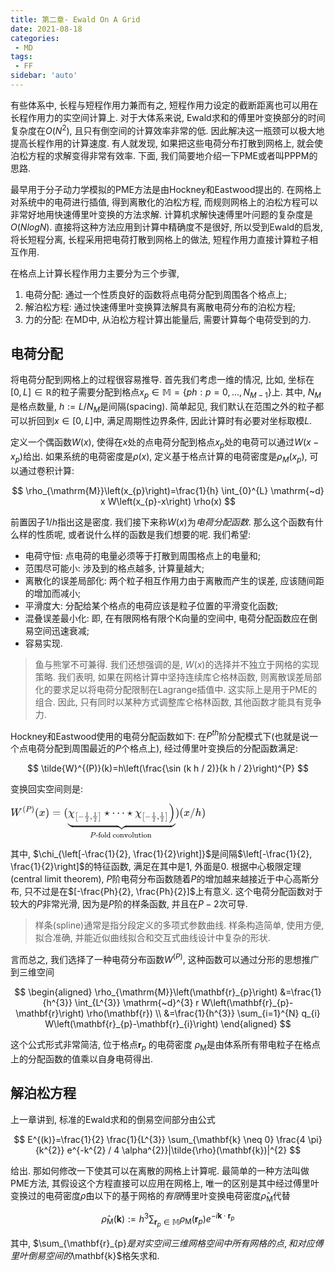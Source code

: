 ```yaml
---
title: 第二章- Ewald On A Grid
date: 2021-08-18
categories:
 - MD
tags:
 - FF
sidebar: 'auto'
---
```


有些体系中, 长程与短程作用力兼而有之, 短程作用力设定的截断距离也可以用在长程作用力的实空间计算上. 对于大体系来说, Ewald求和的傅里叶变换部分的时间复杂度在$O(N^2)$, 且只有倒空间的计算效率非常的低. 因此解决这一瓶颈可以极大地提高长程作用的计算速度. 有人就发现, 如果把这些电荷分布打散到网格上, 就会使泊松方程的求解变得非常有效率. 下面, 我们简要地介绍一下PME或者叫PPPM的思路. 

最早用于分子动力学模拟的PME方法是由Hockney和Eastwood提出的. 在网格上对系统中的电荷进行插值, 得到离散化的泊松方程, 而规则网格上的泊松方程可以非常好地用快速傅里叶变换的方法求解. 计算机求解快速傅里叶问题的复杂度是$O(NlogN)$. 直接将这种方法应用到计算中精确度不是很好, 所以受到Ewald的启发, 将长短程分离, 长程采用把电荷打散到网格上的做法, 短程作用力直接计算粒子相互作用. 

在格点上计算长程作用力主要分为三个步骤,

1. 电荷分配: 通过一个性质良好的函数将点电荷分配到周围各个格点上;
1. 解泊松方程: 通过快速傅里叶变换算法解具有离散电荷分布的泊松方程;
1. 力的分配: 在MD中, 从泊松方程计算出能量后, 需要计算每个电荷受到的力. 

## 电荷分配

将电荷分配到网格上的过程很容易推导. 首先我们考虑一维的情况, 比如, 坐标在$[0, L] \in \mathbb{R}$的粒子需要分配到格点$x_p \in \mathbb{M}=\{ph: p=0,...,N_{M-1}\}$上. 其中, $N_M$是格点数量, $h:=L/N_M$是间隔(spacing). 简单起见, 我们默认在范围之外的粒子都可以折回到$x \in [0, L]$中, 满足周期性边界条件, 因此计算时有必要对坐标取模$L$.

定义一个偶函数$W(x)$, 使得在$x$处的点电荷分配到格点$x_p$处的电荷可以通过$W(x-x_p)$给出. 如果系统的电荷密度是$\rho(x)$, 定义基于格点计算的电荷密度是$\rho_M(x_p)$, 可以通过卷积计算:

$$
\rho_{\mathrm{M}}\left(x_{p}\right)=\frac{1}{h} \int_{0}^{L} \mathrm{~d} x W\left(x_{p}-x\right) \rho(x)
$$

前置因子$1/h$指出这是密度. 我们接下来称$W(x)$为*电荷分配函数*. 那么这个函数有什么样的性质呢, 或者说什么样的函数是我们想要的呢. 我们希望:

* 电荷守恒: 点电荷的电量必须等于打散到周围格点上的电量和;
* 范围尽可能小: 涉及到的格点越多, 计算量越大;
* 离散化的误差局部化: 两个粒子相互作用力由于离散而产生的误差, 应该随间距的增加而减小;
* 平滑度大: 分配给某个格点的电荷应该是粒子位置的平滑变化函数;
* 混叠误差最小化: 即, 在有限网格有限个K向量的空间中, 电荷分配函数应在倒易空间迅速衰减;
* 容易实现.

> 鱼与熊掌不可兼得. 我们还想强调的是, $W(x)$的选择并不独立于网格的实现策略. 我们表明, 如果在网格计算中坚持连续库仑格林函数, 则离散误差局部化的要求足以将电荷分配限制在Lagrange插值中. 这实际上是用于PME的组合. 因此, 只有同时以某种方式调整库仑格林函数, 其他函数才能具有竞争力.

Hockney和Eastwood使用的电荷分配函数如下: 在$P^{th}$阶分配模式下(也就是说一个点电荷分配到周围最近的$P$个格点上), 经过傅里叶变换后的分配函数满足:

$$
\tilde{W}^{(P)}(k)=h\left(\frac{\sin (k h / 2)}{k h / 2}\right)^{P}
$$

变换回实空间则是: 

<svg xmlns="http://www.w3.org/2000/svg" width="40.871ex" height="7.358ex" role="img" focusable="false" viewBox="0 -1149.5 18064.8 3252.3" style="vertical-align: -4.757ex;"><g stroke="currentColor" fill="currentColor" stroke-width="0" transform="matrix(1 0 0 -1 0 0)"><g data-mml-node="math"><g data-mml-node="msup"><g data-mml-node="mi"><path data-c="57" d="M436 683Q450 683 486 682T553 680Q604 680 638 681T677 682Q695 682 695 674Q695 670 692 659Q687 641 683 639T661 637Q636 636 621 632T600 624T597 615Q597 603 613 377T629 138L631 141Q633 144 637 151T649 170T666 200T690 241T720 295T759 362Q863 546 877 572T892 604Q892 619 873 628T831 637Q817 637 817 647Q817 650 819 660Q823 676 825 679T839 682Q842 682 856 682T895 682T949 681Q1015 681 1034 683Q1048 683 1048 672Q1048 666 1045 655T1038 640T1028 637Q1006 637 988 631T958 617T939 600T927 584L923 578L754 282Q586 -14 585 -15Q579 -22 561 -22Q546 -22 542 -17Q539 -14 523 229T506 480L494 462Q472 425 366 239Q222 -13 220 -15T215 -19Q210 -22 197 -22Q178 -22 176 -15Q176 -12 154 304T131 622Q129 631 121 633T82 637H58Q51 644 51 648Q52 671 64 683H76Q118 680 176 680Q301 680 313 683H323Q329 677 329 674T327 656Q322 641 318 637H297Q236 634 232 620Q262 160 266 136L501 550L499 587Q496 629 489 632Q483 636 447 637Q428 637 422 639T416 648Q416 650 418 660Q419 664 420 669T421 676T424 680T428 682T436 683Z"></path></g><g data-mml-node="TeXAtom" transform="translate(1118.8, 413) scale(0.707)" data-mjx-texclass="ORD"><g data-mml-node="mo"><path data-c="28" d="M94 250Q94 319 104 381T127 488T164 576T202 643T244 695T277 729T302 750H315H319Q333 750 333 741Q333 738 316 720T275 667T226 581T184 443T167 250T184 58T225 -81T274 -167T316 -220T333 -241Q333 -250 318 -250H315H302L274 -226Q180 -141 137 -14T94 250Z"></path></g><g data-mml-node="mi" transform="translate(389, 0)"><path data-c="50" d="M287 628Q287 635 230 637Q206 637 199 638T192 648Q192 649 194 659Q200 679 203 681T397 683Q587 682 600 680Q664 669 707 631T751 530Q751 453 685 389Q616 321 507 303Q500 302 402 301H307L277 182Q247 66 247 59Q247 55 248 54T255 50T272 48T305 46H336Q342 37 342 35Q342 19 335 5Q330 0 319 0Q316 0 282 1T182 2Q120 2 87 2T51 1Q33 1 33 11Q33 13 36 25Q40 41 44 43T67 46Q94 46 127 49Q141 52 146 61Q149 65 218 339T287 628ZM645 554Q645 567 643 575T634 597T609 619T560 635Q553 636 480 637Q463 637 445 637T416 636T404 636Q391 635 386 627Q384 621 367 550T332 412T314 344Q314 342 395 342H407H430Q542 342 590 392Q617 419 631 471T645 554Z"></path></g><g data-mml-node="mo" transform="translate(1140, 0)"><path data-c="29" d="M60 749L64 750Q69 750 74 750H86L114 726Q208 641 251 514T294 250Q294 182 284 119T261 12T224 -76T186 -143T145 -194T113 -227T90 -246Q87 -249 86 -250H74Q66 -250 63 -250T58 -247T55 -238Q56 -237 66 -225Q221 -64 221 250T66 725Q56 737 55 738Q55 746 60 749Z"></path></g></g></g><g data-mml-node="mo" transform="translate(2250, 0)"><path data-c="28" d="M94 250Q94 319 104 381T127 488T164 576T202 643T244 695T277 729T302 750H315H319Q333 750 333 741Q333 738 316 720T275 667T226 581T184 443T167 250T184 58T225 -81T274 -167T316 -220T333 -241Q333 -250 318 -250H315H302L274 -226Q180 -141 137 -14T94 250Z"></path></g><g data-mml-node="mi" transform="translate(2639, 0)"><path data-c="78" d="M52 289Q59 331 106 386T222 442Q257 442 286 424T329 379Q371 442 430 442Q467 442 494 420T522 361Q522 332 508 314T481 292T458 288Q439 288 427 299T415 328Q415 374 465 391Q454 404 425 404Q412 404 406 402Q368 386 350 336Q290 115 290 78Q290 50 306 38T341 26Q378 26 414 59T463 140Q466 150 469 151T485 153H489Q504 153 504 145Q504 144 502 134Q486 77 440 33T333 -11Q263 -11 227 52Q186 -10 133 -10H127Q78 -10 57 16T35 71Q35 103 54 123T99 143Q142 143 142 101Q142 81 130 66T107 46T94 41L91 40Q91 39 97 36T113 29T132 26Q168 26 194 71Q203 87 217 139T245 247T261 313Q266 340 266 352Q266 380 251 392T217 404Q177 404 142 372T93 290Q91 281 88 280T72 278H58Q52 284 52 289Z"></path></g><g data-mml-node="mo" transform="translate(3211, 0)"><path data-c="29" d="M60 749L64 750Q69 750 74 750H86L114 726Q208 641 251 514T294 250Q294 182 284 119T261 12T224 -76T186 -143T145 -194T113 -227T90 -246Q87 -249 86 -250H74Q66 -250 63 -250T58 -247T55 -238Q56 -237 66 -225Q221 -64 221 250T66 725Q56 737 55 738Q55 746 60 749Z"></path></g><g data-mml-node="mo" transform="translate(3877.7, 0)"><path data-c="3D" d="M56 347Q56 360 70 367H707Q722 359 722 347Q722 336 708 328L390 327H72Q56 332 56 347ZM56 153Q56 168 72 173H708Q722 163 722 153Q722 140 707 133H70Q56 140 56 153Z"></path></g><g data-mml-node="mo" transform="translate(4933.5, 0)"><path data-c="28" d="M94 250Q94 319 104 381T127 488T164 576T202 643T244 695T277 729T302 750H315H319Q333 750 333 741Q333 738 316 720T275 667T226 581T184 443T167 250T184 58T225 -81T274 -167T316 -220T333 -241Q333 -250 318 -250H315H302L274 -226Q180 -141 137 -14T94 250Z"></path></g><g data-mml-node="munder" transform="translate(5322.5, 0)"><g data-mml-node="TeXAtom" data-mjx-texclass="OP"><g data-mml-node="munder"><g data-mml-node="mrow"><g data-mml-node="mo"></g><g data-mml-node="msub"><g data-mml-node="mi"><path data-c="3C7" d="M576 -125Q576 -147 547 -175T487 -204H476Q394 -204 363 -157Q334 -114 293 26L284 59Q283 58 248 19T170 -66T92 -151T53 -191Q49 -194 43 -194Q36 -194 31 -189T25 -177T38 -154T151 -30L272 102L265 131Q189 405 135 405Q104 405 87 358Q86 351 68 351Q48 351 48 361Q48 369 56 386T89 423T148 442Q224 442 258 400Q276 375 297 320T330 222L341 180Q344 180 455 303T573 429Q579 431 582 431Q600 431 600 414Q600 407 587 392T477 270Q356 138 353 134L362 102Q392 -10 428 -89T490 -168Q504 -168 517 -156T536 -126Q539 -116 543 -115T557 -114T571 -115Q576 -118 576 -125Z"></path></g><g data-mml-node="TeXAtom" transform="translate(626, -258) scale(0.707)" data-mjx-texclass="ORD"><g data-mml-node="mrow"><g data-mml-node="mo"><path data-c="5B" d="M202 -349V850H394V810H242V-309H394V-349H202Z"></path></g><g data-mml-node="mo" transform="translate(417, 0)"><path data-c="2212" d="M84 237T84 250T98 270H679Q694 262 694 250T679 230H98Q84 237 84 250Z"></path></g><g data-mml-node="mfrac" transform="translate(1195, 0)"><g data-mml-node="mn" transform="translate(220, 394) scale(0.707)"><path data-c="31" d="M213 578L200 573Q186 568 160 563T102 556H83V602H102Q149 604 189 617T245 641T273 663Q275 666 285 666Q294 666 302 660V361L303 61Q310 54 315 52T339 48T401 46H427V0H416Q395 3 257 3Q121 3 100 0H88V46H114Q136 46 152 46T177 47T193 50T201 52T207 57T213 61V578Z"></path></g><g data-mml-node="mn" transform="translate(220, -345) scale(0.707)"><path data-c="32" d="M109 429Q82 429 66 447T50 491Q50 562 103 614T235 666Q326 666 387 610T449 465Q449 422 429 383T381 315T301 241Q265 210 201 149L142 93L218 92Q375 92 385 97Q392 99 409 186V189H449V186Q448 183 436 95T421 3V0H50V19V31Q50 38 56 46T86 81Q115 113 136 137Q145 147 170 174T204 211T233 244T261 278T284 308T305 340T320 369T333 401T340 431T343 464Q343 527 309 573T212 619Q179 619 154 602T119 569T109 550Q109 549 114 549Q132 549 151 535T170 489Q170 464 154 447T109 429Z"></path></g><rect width="553.6" height="60" x="120" y="220"></rect></g><g data-mml-node="mo" transform="translate(1988.6, 0)"><path data-c="2C" d="M78 35T78 60T94 103T137 121Q165 121 187 96T210 8Q210 -27 201 -60T180 -117T154 -158T130 -185T117 -194Q113 -194 104 -185T95 -172Q95 -168 106 -156T131 -126T157 -76T173 -3V9L172 8Q170 7 167 6T161 3T152 1T140 0Q113 0 96 17Z"></path></g><g data-mml-node="mfrac" transform="translate(2266.6, 0)"><g data-mml-node="mn" transform="translate(220, 394) scale(0.707)"><path data-c="31" d="M213 578L200 573Q186 568 160 563T102 556H83V602H102Q149 604 189 617T245 641T273 663Q275 666 285 666Q294 666 302 660V361L303 61Q310 54 315 52T339 48T401 46H427V0H416Q395 3 257 3Q121 3 100 0H88V46H114Q136 46 152 46T177 47T193 50T201 52T207 57T213 61V578Z"></path></g><g data-mml-node="mn" transform="translate(220, -345) scale(0.707)"><path data-c="32" d="M109 429Q82 429 66 447T50 491Q50 562 103 614T235 666Q326 666 387 610T449 465Q449 422 429 383T381 315T301 241Q265 210 201 149L142 93L218 92Q375 92 385 97Q392 99 409 186V189H449V186Q448 183 436 95T421 3V0H50V19V31Q50 38 56 46T86 81Q115 113 136 137Q145 147 170 174T204 211T233 244T261 278T284 308T305 340T320 369T333 401T340 431T343 464Q343 527 309 573T212 619Q179 619 154 602T119 569T109 550Q109 549 114 549Q132 549 151 535T170 489Q170 464 154 447T109 429Z"></path></g><rect width="553.6" height="60" x="120" y="220"></rect></g><g data-mml-node="mo" transform="translate(3060.1, 0)"><path data-c="5D" d="M22 810V850H214V-349H22V-309H174V810H22Z"></path></g></g></g></g><g data-mml-node="mo" transform="translate(3356.9, 0)"><path data-c="22C6" d="M210 282Q210 284 225 381T241 480Q241 484 245 484Q249 486 251 486Q258 486 260 477T272 406Q275 390 276 380Q290 286 290 282L388 299Q484 314 487 314H488Q497 314 497 302Q497 297 434 266Q416 257 404 251L315 206L361 118Q372 98 383 75T401 40L407 28Q407 16 395 16Q394 16 392 16L390 17L250 159L110 17L108 16Q106 16 105 16Q93 16 93 28L99 40Q105 52 116 75T139 118L185 206L96 251Q6 296 4 300Q3 301 3 302Q3 314 12 314H13Q16 314 112 299L210 282Z"></path></g><g data-mml-node="mo" transform="translate(4079.1, 0)"><path data-c="22EF" d="M78 250Q78 274 95 292T138 310Q162 310 180 294T199 251Q199 226 182 208T139 190T96 207T78 250ZM525 250Q525 274 542 292T585 310Q609 310 627 294T646 251Q646 226 629 208T586 190T543 207T525 250ZM972 250Q972 274 989 292T1032 310Q1056 310 1074 294T1093 251Q1093 226 1076 208T1033 190T990 207T972 250Z"></path></g><g data-mml-node="mo" transform="translate(5473.4, 0)"><path data-c="22C6" d="M210 282Q210 284 225 381T241 480Q241 484 245 484Q249 486 251 486Q258 486 260 477T272 406Q275 390 276 380Q290 286 290 282L388 299Q484 314 487 314H488Q497 314 497 302Q497 297 434 266Q416 257 404 251L315 206L361 118Q372 98 383 75T401 40L407 28Q407 16 395 16Q394 16 392 16L390 17L250 159L110 17L108 16Q106 16 105 16Q93 16 93 28L99 40Q105 52 116 75T139 118L185 206L96 251Q6 296 4 300Q3 301 3 302Q3 314 12 314H13Q16 314 112 299L210 282Z"></path></g><g data-mml-node="msub" transform="translate(6195.6, 0)"><g data-mml-node="mi"><path data-c="3C7" d="M576 -125Q576 -147 547 -175T487 -204H476Q394 -204 363 -157Q334 -114 293 26L284 59Q283 58 248 19T170 -66T92 -151T53 -191Q49 -194 43 -194Q36 -194 31 -189T25 -177T38 -154T151 -30L272 102L265 131Q189 405 135 405Q104 405 87 358Q86 351 68 351Q48 351 48 361Q48 369 56 386T89 423T148 442Q224 442 258 400Q276 375 297 320T330 222L341 180Q344 180 455 303T573 429Q579 431 582 431Q600 431 600 414Q600 407 587 392T477 270Q356 138 353 134L362 102Q392 -10 428 -89T490 -168Q504 -168 517 -156T536 -126Q539 -116 543 -115T557 -114T571 -115Q576 -118 576 -125Z"></path></g><g data-mml-node="TeXAtom" transform="translate(626, -258) scale(0.707)" data-mjx-texclass="ORD"><g data-mml-node="mrow"><g data-mml-node="mo"><path data-c="5B" d="M202 -349V850H394V810H242V-309H394V-349H202Z"></path></g><g data-mml-node="mo" transform="translate(417, 0)"><path data-c="2212" d="M84 237T84 250T98 270H679Q694 262 694 250T679 230H98Q84 237 84 250Z"></path></g><g data-mml-node="mfrac" transform="translate(1195, 0)"><g data-mml-node="mn" transform="translate(220, 394) scale(0.707)"><path data-c="31" d="M213 578L200 573Q186 568 160 563T102 556H83V602H102Q149 604 189 617T245 641T273 663Q275 666 285 666Q294 666 302 660V361L303 61Q310 54 315 52T339 48T401 46H427V0H416Q395 3 257 3Q121 3 100 0H88V46H114Q136 46 152 46T177 47T193 50T201 52T207 57T213 61V578Z"></path></g><g data-mml-node="mn" transform="translate(220, -345) scale(0.707)"><path data-c="32" d="M109 429Q82 429 66 447T50 491Q50 562 103 614T235 666Q326 666 387 610T449 465Q449 422 429 383T381 315T301 241Q265 210 201 149L142 93L218 92Q375 92 385 97Q392 99 409 186V189H449V186Q448 183 436 95T421 3V0H50V19V31Q50 38 56 46T86 81Q115 113 136 137Q145 147 170 174T204 211T233 244T261 278T284 308T305 340T320 369T333 401T340 431T343 464Q343 527 309 573T212 619Q179 619 154 602T119 569T109 550Q109 549 114 549Q132 549 151 535T170 489Q170 464 154 447T109 429Z"></path></g><rect width="553.6" height="60" x="120" y="220"></rect></g><g data-mml-node="mo" transform="translate(1988.6, 0)"><path data-c="2C" d="M78 35T78 60T94 103T137 121Q165 121 187 96T210 8Q210 -27 201 -60T180 -117T154 -158T130 -185T117 -194Q113 -194 104 -185T95 -172Q95 -168 106 -156T131 -126T157 -76T173 -3V9L172 8Q170 7 167 6T161 3T152 1T140 0Q113 0 96 17Z"></path></g><g data-mml-node="mfrac" transform="translate(2266.6, 0)"><g data-mml-node="mn" transform="translate(220, 394) scale(0.707)"><path data-c="31" d="M213 578L200 573Q186 568 160 563T102 556H83V602H102Q149 604 189 617T245 641T273 663Q275 666 285 666Q294 666 302 660V361L303 61Q310 54 315 52T339 48T401 46H427V0H416Q395 3 257 3Q121 3 100 0H88V46H114Q136 46 152 46T177 47T193 50T201 52T207 57T213 61V578Z"></path></g><g data-mml-node="mn" transform="translate(220, -345) scale(0.707)"><path data-c="32" d="M109 429Q82 429 66 447T50 491Q50 562 103 614T235 666Q326 666 387 610T449 465Q449 422 429 383T381 315T301 241Q265 210 201 149L142 93L218 92Q375 92 385 97Q392 99 409 186V189H449V186Q448 183 436 95T421 3V0H50V19V31Q50 38 56 46T86 81Q115 113 136 137Q145 147 170 174T204 211T233 244T261 278T284 308T305 340T320 369T333 401T340 431T343 464Q343 527 309 573T212 619Q179 619 154 602T119 569T109 550Q109 549 114 549Q132 549 151 535T170 489Q170 464 154 447T109 429Z"></path></g><rect width="553.6" height="60" x="120" y="220"></rect></g><g data-mml-node="mo" transform="translate(3060.1, 0)"><path data-c="5D" d="M22 810V850H214V-349H22V-309H174V810H22Z"></path></g></g></g></g><g data-mml-node="mo" transform="translate(9330.3, 0)"><path data-c="29" d="M35 1138Q35 1150 51 1150H56H69Q113 1113 153 1069T243 944T330 771T391 541T416 250T391 -40T330 -270T243 -443T152 -568T69 -649H56Q43 -649 39 -647T35 -637Q65 -607 110 -548Q283 -316 316 56Q324 133 324 251Q324 368 316 445Q278 877 48 1123Q36 1137 35 1138Z"></path></g></g><g data-mml-node="mo" transform="translate(0, -1029.5)"><path data-c="E152" d="M-24 327L-18 333H-1Q11 333 15 333T22 329T27 322T35 308T54 284Q115 203 225 162T441 120Q454 120 457 117T460 95V60V28Q460 8 457 4T442 0Q355 0 260 36Q75 118 -16 278L-24 292V327Z"></path><path data-c="E153" d="M-10 60V95Q-10 113 -7 116T9 120Q151 120 250 171T396 284Q404 293 412 305T424 324T431 331Q433 333 451 333H468L474 327V292L466 278Q375 118 190 36Q95 0 8 0Q-5 0 -7 3T-10 24V60Z" transform="translate(9477.3, 0)"></path><g data-c="E156" transform="translate(4513.6, 0)"><path data-c="E151" d="M-10 60Q-10 104 -10 111T-5 118Q-1 120 10 120Q96 120 190 84Q375 2 466 -158L474 -172V-207L468 -213H451H447Q437 -213 434 -213T428 -209T423 -202T414 -187T396 -163Q331 -82 224 -41T9 0Q-4 0 -7 3T-10 25V60Z"></path><path data-c="E150" d="M-18 -213L-24 -207V-172L-16 -158Q75 2 260 84Q334 113 415 119Q418 119 427 119T440 120Q454 120 457 117T460 98V60V25Q460 7 457 4T441 0Q308 0 193 -55T25 -205Q21 -211 18 -212T-1 -213H-18Z" transform="translate(450, 0)"></path></g><svg width="4263.6" height="720" x="350" y="-300" viewBox="1065.9 -300 4263.6 720"><path data-c="E154" d="M-10 0V120H410V0H-10Z" transform="scale(15.989, 1)"></path></svg><svg width="4263.6" height="720" x="5313.6" y="-300" viewBox="1065.9 -300 4263.6 720"><path data-c="E154" d="M-10 0V120H410V0H-10Z" transform="scale(15.989, 1)"></path></svg></g></g></g><g data-mml-node="TeXAtom" transform="translate(2026, -1995) scale(0.707)" data-mjx-texclass="ORD"><g data-mml-node="mi"><path data-c="50" d="M287 628Q287 635 230 637Q206 637 199 638T192 648Q192 649 194 659Q200 679 203 681T397 683Q587 682 600 680Q664 669 707 631T751 530Q751 453 685 389Q616 321 507 303Q500 302 402 301H307L277 182Q247 66 247 59Q247 55 248 54T255 50T272 48T305 46H336Q342 37 342 35Q342 19 335 5Q330 0 319 0Q316 0 282 1T182 2Q120 2 87 2T51 1Q33 1 33 11Q33 13 36 25Q40 41 44 43T67 46Q94 46 127 49Q141 52 146 61Q149 65 218 339T287 628ZM645 554Q645 567 643 575T634 597T609 619T560 635Q553 636 480 637Q463 637 445 637T416 636T404 636Q391 635 386 627Q384 621 367 550T332 412T314 344Q314 342 395 342H407H430Q542 342 590 392Q617 419 631 471T645 554Z"></path></g><g data-mml-node="mtext" transform="translate(751, 0)"><path data-c="2D" d="M11 179V252H277V179H11Z"></path><path data-c="66" d="M273 0Q255 3 146 3Q43 3 34 0H26V46H42Q70 46 91 49Q99 52 103 60Q104 62 104 224V385H33V431H104V497L105 564L107 574Q126 639 171 668T266 704Q267 704 275 704T289 705Q330 702 351 679T372 627Q372 604 358 590T321 576T284 590T270 627Q270 647 288 667H284Q280 668 273 668Q245 668 223 647T189 592Q183 572 182 497V431H293V385H185V225Q185 63 186 61T189 57T194 54T199 51T206 49T213 48T222 47T231 47T241 46T251 46H282V0H273Z" transform="translate(333, 0)"></path><path data-c="6F" d="M28 214Q28 309 93 378T250 448Q340 448 405 380T471 215Q471 120 407 55T250 -10Q153 -10 91 57T28 214ZM250 30Q372 30 372 193V225V250Q372 272 371 288T364 326T348 362T317 390T268 410Q263 411 252 411Q222 411 195 399Q152 377 139 338T126 246V226Q126 130 145 91Q177 30 250 30Z" transform="translate(639, 0)"></path><path data-c="6C" d="M42 46H56Q95 46 103 60V68Q103 77 103 91T103 124T104 167T104 217T104 272T104 329Q104 366 104 407T104 482T104 542T103 586T103 603Q100 622 89 628T44 637H26V660Q26 683 28 683L38 684Q48 685 67 686T104 688Q121 689 141 690T171 693T182 694H185V379Q185 62 186 60Q190 52 198 49Q219 46 247 46H263V0H255L232 1Q209 2 183 2T145 3T107 3T57 1L34 0H26V46H42Z" transform="translate(1139, 0)"></path><path data-c="64" d="M376 495Q376 511 376 535T377 568Q377 613 367 624T316 637H298V660Q298 683 300 683L310 684Q320 685 339 686T376 688Q393 689 413 690T443 693T454 694H457V390Q457 84 458 81Q461 61 472 55T517 46H535V0Q533 0 459 -5T380 -11H373V44L365 37Q307 -11 235 -11Q158 -11 96 50T34 215Q34 315 97 378T244 442Q319 442 376 393V495ZM373 342Q328 405 260 405Q211 405 173 369Q146 341 139 305T131 211Q131 155 138 120T173 59Q203 26 251 26Q322 26 373 103V342Z" transform="translate(1417, 0)"></path><path data-c="20" d="" transform="translate(1973, 0)"></path><path data-c="63" d="M370 305T349 305T313 320T297 358Q297 381 312 396Q317 401 317 402T307 404Q281 408 258 408Q209 408 178 376Q131 329 131 219Q131 137 162 90Q203 29 272 29Q313 29 338 55T374 117Q376 125 379 127T395 129H409Q415 123 415 120Q415 116 411 104T395 71T366 33T318 2T249 -11Q163 -11 99 53T34 214Q34 318 99 383T250 448T370 421T404 357Q404 334 387 320Z" transform="translate(2223, 0)"></path><path data-c="6F" d="M28 214Q28 309 93 378T250 448Q340 448 405 380T471 215Q471 120 407 55T250 -10Q153 -10 91 57T28 214ZM250 30Q372 30 372 193V225V250Q372 272 371 288T364 326T348 362T317 390T268 410Q263 411 252 411Q222 411 195 399Q152 377 139 338T126 246V226Q126 130 145 91Q177 30 250 30Z" transform="translate(2667, 0)"></path><path data-c="6E" d="M41 46H55Q94 46 102 60V68Q102 77 102 91T102 122T103 161T103 203Q103 234 103 269T102 328V351Q99 370 88 376T43 385H25V408Q25 431 27 431L37 432Q47 433 65 434T102 436Q119 437 138 438T167 441T178 442H181V402Q181 364 182 364T187 369T199 384T218 402T247 421T285 437Q305 442 336 442Q450 438 463 329Q464 322 464 190V104Q464 66 466 59T477 49Q498 46 526 46H542V0H534L510 1Q487 2 460 2T422 3Q319 3 310 0H302V46H318Q379 46 379 62Q380 64 380 200Q379 335 378 343Q372 371 358 385T334 402T308 404Q263 404 229 370Q202 343 195 315T187 232V168V108Q187 78 188 68T191 55T200 49Q221 46 249 46H265V0H257L234 1Q210 2 183 2T145 3Q42 3 33 0H25V46H41Z" transform="translate(3167, 0)"></path><path data-c="76" d="M338 431Q344 429 422 429Q479 429 503 431H508V385H497Q439 381 423 345Q421 341 356 172T288 -2Q283 -11 263 -11Q244 -11 239 -2Q99 359 98 364Q93 378 82 381T43 385H19V431H25L33 430Q41 430 53 430T79 430T104 429T122 428Q217 428 232 431H240V385H226Q187 384 184 370Q184 366 235 234L286 102L377 341V349Q377 363 367 372T349 383T335 385H331V431H338Z" transform="translate(3723, 0)"></path><path data-c="6F" d="M28 214Q28 309 93 378T250 448Q340 448 405 380T471 215Q471 120 407 55T250 -10Q153 -10 91 57T28 214ZM250 30Q372 30 372 193V225V250Q372 272 371 288T364 326T348 362T317 390T268 410Q263 411 252 411Q222 411 195 399Q152 377 139 338T126 246V226Q126 130 145 91Q177 30 250 30Z" transform="translate(4251, 0)"></path><path data-c="6C" d="M42 46H56Q95 46 103 60V68Q103 77 103 91T103 124T104 167T104 217T104 272T104 329Q104 366 104 407T104 482T104 542T103 586T103 603Q100 622 89 628T44 637H26V660Q26 683 28 683L38 684Q48 685 67 686T104 688Q121 689 141 690T171 693T182 694H185V379Q185 62 186 60Q190 52 198 49Q219 46 247 46H263V0H255L232 1Q209 2 183 2T145 3T107 3T57 1L34 0H26V46H42Z" transform="translate(4751, 0)"></path><path data-c="75" d="M383 58Q327 -10 256 -10H249Q124 -10 105 89Q104 96 103 226Q102 335 102 348T96 369Q86 385 36 385H25V408Q25 431 27 431L38 432Q48 433 67 434T105 436Q122 437 142 438T172 441T184 442H187V261Q188 77 190 64Q193 49 204 40Q224 26 264 26Q290 26 311 35T343 58T363 90T375 120T379 144Q379 145 379 161T380 201T380 248V315Q380 361 370 372T320 385H302V431Q304 431 378 436T457 442H464V264Q464 84 465 81Q468 61 479 55T524 46H542V0Q540 0 467 -5T390 -11H383V58Z" transform="translate(5029, 0)"></path><path data-c="74" d="M27 422Q80 426 109 478T141 600V615H181V431H316V385H181V241Q182 116 182 100T189 68Q203 29 238 29Q282 29 292 100Q293 108 293 146V181H333V146V134Q333 57 291 17Q264 -10 221 -10Q187 -10 162 2T124 33T105 68T98 100Q97 107 97 248V385H18V422H27Z" transform="translate(5585, 0)"></path><path data-c="69" d="M69 609Q69 637 87 653T131 669Q154 667 171 652T188 609Q188 579 171 564T129 549Q104 549 87 564T69 609ZM247 0Q232 3 143 3Q132 3 106 3T56 1L34 0H26V46H42Q70 46 91 49Q100 53 102 60T104 102V205V293Q104 345 102 359T88 378Q74 385 41 385H30V408Q30 431 32 431L42 432Q52 433 70 434T106 436Q123 437 142 438T171 441T182 442H185V62Q190 52 197 50T232 46H255V0H247Z" transform="translate(5974, 0)"></path><path data-c="6F" d="M28 214Q28 309 93 378T250 448Q340 448 405 380T471 215Q471 120 407 55T250 -10Q153 -10 91 57T28 214ZM250 30Q372 30 372 193V225V250Q372 272 371 288T364 326T348 362T317 390T268 410Q263 411 252 411Q222 411 195 399Q152 377 139 338T126 246V226Q126 130 145 91Q177 30 250 30Z" transform="translate(6252, 0)"></path><path data-c="6E" d="M41 46H55Q94 46 102 60V68Q102 77 102 91T102 122T103 161T103 203Q103 234 103 269T102 328V351Q99 370 88 376T43 385H25V408Q25 431 27 431L37 432Q47 433 65 434T102 436Q119 437 138 438T167 441T178 442H181V402Q181 364 182 364T187 369T199 384T218 402T247 421T285 437Q305 442 336 442Q450 438 463 329Q464 322 464 190V104Q464 66 466 59T477 49Q498 46 526 46H542V0H534L510 1Q487 2 460 2T422 3Q319 3 310 0H302V46H318Q379 46 379 62Q380 64 380 200Q379 335 378 343Q372 371 358 385T334 402T308 404Q263 404 229 370Q202 343 195 315T187 232V168V108Q187 78 188 68T191 55T200 49Q221 46 249 46H265V0H257L234 1Q210 2 183 2T145 3Q42 3 33 0H25V46H41Z" transform="translate(6752, 0)"></path><path data-c="A0" d="" transform="translate(7308, 0)"></path></g></g></g><g data-mml-node="mo" transform="translate(15249.8, 0)"><path data-c="29" d="M60 749L64 750Q69 750 74 750H86L114 726Q208 641 251 514T294 250Q294 182 284 119T261 12T224 -76T186 -143T145 -194T113 -227T90 -246Q87 -249 86 -250H74Q66 -250 63 -250T58 -247T55 -238Q56 -237 66 -225Q221 -64 221 250T66 725Q56 737 55 738Q55 746 60 749Z"></path></g><g data-mml-node="mo" transform="translate(15638.8, 0)"><path data-c="28" d="M94 250Q94 319 104 381T127 488T164 576T202 643T244 695T277 729T302 750H315H319Q333 750 333 741Q333 738 316 720T275 667T226 581T184 443T167 250T184 58T225 -81T274 -167T316 -220T333 -241Q333 -250 318 -250H315H302L274 -226Q180 -141 137 -14T94 250Z"></path></g><g data-mml-node="mi" transform="translate(16027.8, 0)"><path data-c="78" d="M52 289Q59 331 106 386T222 442Q257 442 286 424T329 379Q371 442 430 442Q467 442 494 420T522 361Q522 332 508 314T481 292T458 288Q439 288 427 299T415 328Q415 374 465 391Q454 404 425 404Q412 404 406 402Q368 386 350 336Q290 115 290 78Q290 50 306 38T341 26Q378 26 414 59T463 140Q466 150 469 151T485 153H489Q504 153 504 145Q504 144 502 134Q486 77 440 33T333 -11Q263 -11 227 52Q186 -10 133 -10H127Q78 -10 57 16T35 71Q35 103 54 123T99 143Q142 143 142 101Q142 81 130 66T107 46T94 41L91 40Q91 39 97 36T113 29T132 26Q168 26 194 71Q203 87 217 139T245 247T261 313Q266 340 266 352Q266 380 251 392T217 404Q177 404 142 372T93 290Q91 281 88 280T72 278H58Q52 284 52 289Z"></path></g><g data-mml-node="TeXAtom" data-mjx-texclass="ORD" transform="translate(16599.8, 0)"><g data-mml-node="mo"><path data-c="2F" d="M423 750Q432 750 438 744T444 730Q444 725 271 248T92 -240Q85 -250 75 -250Q68 -250 62 -245T56 -231Q56 -221 230 257T407 740Q411 750 423 750Z"></path></g></g><g data-mml-node="mi" transform="translate(17099.8, 0)"><path data-c="68" d="M137 683Q138 683 209 688T282 694Q294 694 294 685Q294 674 258 534Q220 386 220 383Q220 381 227 388Q288 442 357 442Q411 442 444 415T478 336Q478 285 440 178T402 50Q403 36 407 31T422 26Q450 26 474 56T513 138Q516 149 519 151T535 153Q555 153 555 145Q555 144 551 130Q535 71 500 33Q466 -10 419 -10H414Q367 -10 346 17T325 74Q325 90 361 192T398 345Q398 404 354 404H349Q266 404 205 306L198 293L164 158Q132 28 127 16Q114 -11 83 -11Q69 -11 59 -2T48 16Q48 30 121 320L195 616Q195 629 188 632T149 637H128Q122 643 122 645T124 664Q129 683 137 683Z"></path></g><g data-mml-node="mo" transform="translate(17675.8, 0)"><path data-c="29" d="M60 749L64 750Q69 750 74 750H86L114 726Q208 641 251 514T294 250Q294 182 284 119T261 12T224 -76T186 -143T145 -194T113 -227T90 -246Q87 -249 86 -250H74Q66 -250 63 -250T58 -247T55 -238Q56 -237 66 -225Q221 -64 221 250T66 725Q56 737 55 738Q55 746 60 749Z"></path></g></g></g></svg>

其中, $\chi_{\left[-\frac{1}{2}, \frac{1}{2}\right]}$是间隔$\left[-\frac{1}{2}, \frac{1}{2}\right]$的特征函数, 满足在其中是1, 外面是0. 根据中心极限定理(central limit theorem), $P$阶电荷分布函数随着$P$的增加越来越接近于中心高斯分布, 只不过是在$[-\frac{Ph}{2}, \frac{Ph}{2}]$上有意义. 这个电荷分配函数对于较大的$P$非常光滑, 因为是$P$阶的样条函数, 并且在$P-2$次可导. 

> 样条(spline)通常是指分段定义的多项式参数曲线. 样条构造简单, 使用方便, 拟合准确, 并能近似曲线拟合和交互式曲线设计中复杂的形状.

言而总之, 我们选择了一种电荷分布函数$W^{(P)}$, 这种函数可以通过分形的思想推广到三维空间

$$
\begin{aligned}
\rho_{\mathrm{M}}\left(\mathbf{r}_{p}\right) &=\frac{1}{h^{3}} \int_{L^{3}} \mathrm{~d}^{3} r W\left(\mathbf{r}_{p}-\mathbf{r}\right) \rho(\mathbf{r}) \\
&=\frac{1}{h^{3}} \sum_{i=1}^{N} q_{i} W\left(\mathbf{r}_{p}-\mathbf{r}_{i}\right)
\end{aligned}
$$

这个公式形式非常简洁, 位于格点$\mathbf{r}_{p}$ 的电荷密度 $\rho_{\mathrm{M}}$是由体系所有带电粒子在格点上的分配函数的值乘以自身电荷得出.

## 解泊松方程

上一章讲到, 标准的Ewald求和的倒易空间部分由公式

$$
E^{(k)}=\frac{1}{2} \frac{1}{L^{3}} \sum_{\mathbf{k} \neq 0} \frac{4 \pi}{k^{2}} e^{-k^{2} / 4 \alpha^{2}}|\tilde{\rho}(\mathbf{k})|^{2}
$$

给出. 那如何修改一下使其可以在离散的网格上计算呢. 最简单的一种方法叫做PME方法, 其假设这个方程直接可以应用在网格上, 唯一的区别是其中经过傅里叶变换过的电荷密度$\tilde{\rho}$由以下的基于网格的*有限*傅里叶变换电荷密度$\hat{\rho}_\text{M}$代替

$$
\hat{\rho}_{\mathrm{M}}(\mathbf{k}):=h^{3} \sum_{\mathbf{r}_{p} \in \mathbb{M}} \rho_{\mathrm{M}}\left(\mathbf{r}_{p}\right) e^{-i \mathbf{k} \cdot \mathbf{r}_{p}}
$$

其中, $\sum_{\mathbf{r}_{p}$是对实空间三维网格空间中所有网格的点, 和对应傅里叶倒易空间的$\mathbf{k}$格矢求和. 